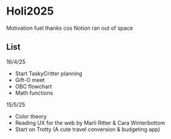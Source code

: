 # Holi2025
Motivation fuel thanks cos Notion ran out of space

## List
16/4/25
- Start TaskyCritter planning
- Gift-O meet
- OBC flowchart
- Math functions

15/5/25
- Color theory
- Reading UX for the web by Marli Ritter & Cara Winterbottom
- Start on Trotty (A cute travel conversion & budgeting app)
